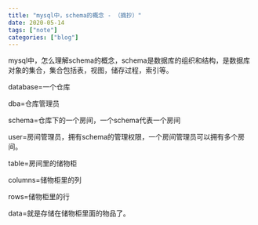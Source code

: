 ```yaml
---
title: "mysql中，schema的概念 - （摘抄）"
date: 2020-05-14
tags: ["note"]
categories: ["blog"]
---
```

mysql中，怎么理解schema的概念，schema是数据库的组织和结构，是数据库对象的集合，集合包括表，视图，储存过程，索引等。

database=一个仓库

dba=仓库管理员

schema=仓库下的一个房间，一个schema代表一个房间

user=房间管理员，拥有schema的管理权限，一个房间管理员可以拥有多个房间。

table=房间里的储物柜

columns=储物柜里的列

rows=储物柜里的行

data=就是存储在储物柜里面的物品了。

